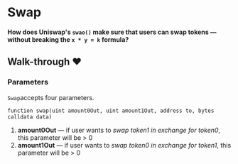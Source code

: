 # Swap

**How does Uniswap's `swao()` make sure that users can swap tokens — without breaking the `x * y = k` formula?**

## Walk-through ♥

### Parameters

`Swap`accepts four parameters.

```solidity
function swap(uint amount0Out, uint amount1Out, address to, bytes calldata data)
```

1. **amount0Out** ­— if user wants to _swap token1 in exchange for token0_, this parameter will be > 0
1. **amount1Out** ­— if user wants to _swap token0 in exchange for token1_, this parameter will be > 0
